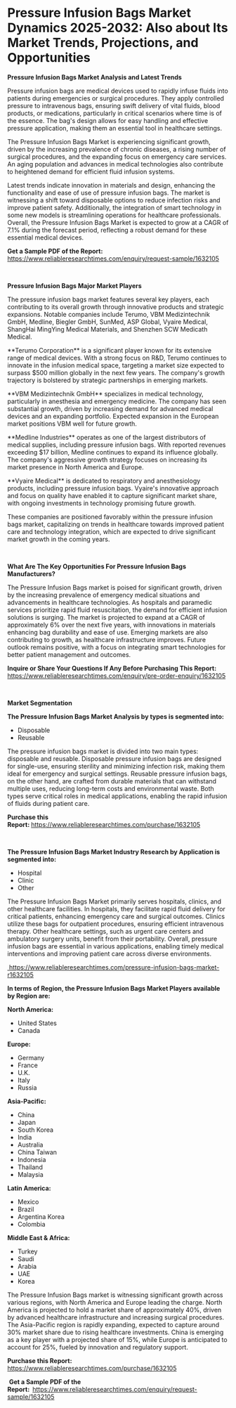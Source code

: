 <p><h1>Pressure Infusion Bags Market Dynamics 2025-2032: Also about Its Market Trends, Projections, and Opportunities</h1></p><p><strong>Pressure Infusion Bags Market Analysis and Latest Trends</strong></p>
<p><p>Pressure infusion bags are medical devices used to rapidly infuse fluids into patients during emergencies or surgical procedures. They apply controlled pressure to intravenous bags, ensuring swift delivery of vital fluids, blood products, or medications, particularly in critical scenarios where time is of the essence. The bag's design allows for easy handling and effective pressure application, making them an essential tool in healthcare settings.</p><p>The Pressure Infusion Bags Market is experiencing significant growth, driven by the increasing prevalence of chronic diseases, a rising number of surgical procedures, and the expanding focus on emergency care services. An aging population and advances in medical technologies also contribute to heightened demand for efficient fluid infusion systems.</p><p>Latest trends indicate innovation in materials and design, enhancing the functionality and ease of use of pressure infusion bags. The market is witnessing a shift toward disposable options to reduce infection risks and improve patient safety. Additionally, the integration of smart technology in some new models is streamlining operations for healthcare professionals. Overall, the Pressure Infusion Bags Market is expected to grow at a CAGR of 7.1% during the forecast period, reflecting a robust demand for these essential medical devices.</p></p>
<p><strong>Get a Sample PDF of the Report:&nbsp;</strong> <a href="https://www.reliableresearchtimes.com/enquiry/request-sample/1632105?utm_campaign=2201&utm_medium=2&utm_source=Github&utm_content=ia&utm_term=13042025&utm_id=pressure-infusion-bags">https://www.reliableresearchtimes.com/enquiry/request-sample/1632105</a></p>
<p>&nbsp;</p>
<p><strong>Pressure Infusion Bags Major Market Players</strong></p>
<p><p>The pressure infusion bags market features several key players, each contributing to its overall growth through innovative products and strategic expansions. Notable companies include Terumo, VBM Medizintechnik GmbH, Medline, Biegler GmbH, SunMed, ASP Global, Vyaire Medical, ShangHai MingYing Medical Materials, and Shenzhen SCW Medicath Medical.</p><p>**Terumo Corporation** is a significant player known for its extensive range of medical devices. With a strong focus on R&D, Terumo continues to innovate in the infusion medical space, targeting a market size expected to surpass $500 million globally in the next few years. The company's growth trajectory is bolstered by strategic partnerships in emerging markets.</p><p>**VBM Medizintechnik GmbH** specializes in medical technology, particularly in anesthesia and emergency medicine. The company has seen substantial growth, driven by increasing demand for advanced medical devices and an expanding portfolio. Expected expansion in the European market positions VBM well for future growth.</p><p>**Medline Industries** operates as one of the largest distributors of medical supplies, including pressure infusion bags. With reported revenues exceeding $17 billion, Medline continues to expand its influence globally. The company's aggressive growth strategy focuses on increasing its market presence in North America and Europe.</p><p>**Vyaire Medical** is dedicated to respiratory and anesthesiology products, including pressure infusion bags. Vyaire's innovative approach and focus on quality have enabled it to capture significant market share, with ongoing investments in technology promising future growth.</p><p>These companies are positioned favorably within the pressure infusion bags market, capitalizing on trends in healthcare towards improved patient care and technology integration, which are expected to drive significant market growth in the coming years.</p></p>
<p>&nbsp;</p>
<p><strong>What Are The Key Opportunities For Pressure Infusion Bags Manufacturers?</strong></p>
<p><p>The Pressure Infusion Bags market is poised for significant growth, driven by the increasing prevalence of emergency medical situations and advancements in healthcare technologies. As hospitals and paramedic services prioritize rapid fluid resuscitation, the demand for efficient infusion solutions is surging. The market is projected to expand at a CAGR of approximately 6% over the next five years, with innovations in materials enhancing bag durability and ease of use. Emerging markets are also contributing to growth, as healthcare infrastructure improves. Future outlook remains positive, with a focus on integrating smart technologies for better patient management and outcomes.</p></p>
<p><strong>Inquire or Share Your Questions If Any Before Purchasing This Report:</strong> <a href="https://www.reliableresearchtimes.com/enquiry/pre-order-enquiry/1632105?utm_campaign=2201&utm_medium=2&utm_source=Github&utm_content=ia&utm_term=13042025&utm_id=pressure-infusion-bags">https://www.reliableresearchtimes.com/enquiry/pre-order-enquiry/1632105</a></p>
<p>&nbsp;</p>
<p><strong>Market Segmentation</strong></p>
<p><strong>The Pressure Infusion Bags Market Analysis by types is segmented into:</strong></p>
<p><ul><li>Disposable</li><li>Reusable</li></ul></p>
<p><p>The pressure infusion bags market is divided into two main types: disposable and reusable. Disposable pressure infusion bags are designed for single-use, ensuring sterility and minimizing infection risk, making them ideal for emergency and surgical settings. Reusable pressure infusion bags, on the other hand, are crafted from durable materials that can withstand multiple uses, reducing long-term costs and environmental waste. Both types serve critical roles in medical applications, enabling the rapid infusion of fluids during patient care.</p></p>
<p><strong>Purchase this Report:&nbsp;</strong><a href="https://www.reliableresearchtimes.com/purchase/1632105?utm_campaign=2201&utm_medium=2&utm_source=Github&utm_content=ia&utm_term=13042025&utm_id=pressure-infusion-bags">https://www.reliableresearchtimes.com/purchase/1632105</a></p>
<p>&nbsp;</p>
<p><strong>The Pressure Infusion Bags Market Industry Research by Application is segmented into:</strong></p>
<p><ul><li>Hospital</li><li>Clinic</li><li>Other</li></ul></p>
<p><p>The Pressure Infusion Bags Market primarily serves hospitals, clinics, and other healthcare facilities. In hospitals, they facilitate rapid fluid delivery for critical patients, enhancing emergency care and surgical outcomes. Clinics utilize these bags for outpatient procedures, ensuring efficient intravenous therapy. Other healthcare settings, such as urgent care centers and ambulatory surgery units, benefit from their portability. Overall, pressure infusion bags are essential in various applications, enabling timely medical interventions and improving patient care across diverse environments.</p></p>
<p><a href="https://www.reliableresearchtimes.com/pressure-infusion-bags-market-r1632105?utm_campaign=2201&utm_medium=2&utm_source=Github&utm_content=ia&utm_term=13042025&utm_id=pressure-infusion-bags">&nbsp;https://www.reliableresearchtimes.com/pressure-infusion-bags-market-r1632105</a></p>
<p><strong>In terms of Region, the Pressure Infusion Bags Market Players available by Region are:</strong></p>
<p>
    <p> <strong> North America: </strong>
        <ul>
            <li>United States</li>
            <li>Canada</li>
        </ul>
        </p> 
    <p> <strong> Europe: </strong>
        <ul>
            <li>Germany</li>
            <li>France</li>
            <li>U.K.</li>
            <li>Italy</li>
            <li>Russia</li>
        </ul>
        </p> 
    <p> <strong> Asia-Pacific: </strong>
        <ul>
            <li>China</li>
            <li>Japan</li>
            <li>South Korea</li>
            <li>India</li>
            <li>Australia</li>
            <li>China Taiwan</li>
            <li>Indonesia</li>
            <li>Thailand</li>
            <li>Malaysia</li>
        </ul>
        </p> 
    <p> <strong> Latin America: </strong>
        <ul>
            <li>Mexico</li>
            <li>Brazil</li>
            <li>Argentina Korea</li>
            <li>Colombia</li>
        </ul>
        </p> 
    <p> <strong> Middle East & Africa: </strong>
        <ul>
            <li>Turkey</li>
            <li>Saudi</li>
            <li>Arabia</li>
            <li>UAE</li>
            <li>Korea</li>
        </ul>
    </p>
    </p>
<p><p>The Pressure Infusion Bags market is witnessing significant growth across various regions, with North America and Europe leading the charge. North America is projected to hold a market share of approximately 40%, driven by advanced healthcare infrastructure and increasing surgical procedures. The Asia-Pacific region is rapidly expanding, expected to capture around 30% market share due to rising healthcare investments. China is emerging as a key player with a projected share of 15%, while Europe is anticipated to account for 25%, fueled by innovation and regulatory support.</p></p>
<p><strong>Purchase this Report: </strong><a href="https://www.reliableresearchtimes.com/purchase/1632105?utm_campaign=2201&utm_medium=2&utm_source=Github&utm_content=ia&utm_term=13042025&utm_id=pressure-infusion-bags">https://www.reliableresearchtimes.com/purchase/1632105</a></p>
<p>&nbsp;<strong>Get a Sample PDF of the Report:&nbsp;&nbsp;</strong><a href="https://www.reliableresearchtimes.com/enquiry/request-sample/1632105?utm_campaign=2201&utm_medium=2&utm_source=Github&utm_content=ia&utm_term=13042025&utm_id=pressure-infusion-bags">https://www.reliableresearchtimes.com/enquiry/request-sample/1632105</a></p>
<p><strong></strong></p>
<p><p></p><p></p><p></p></p>